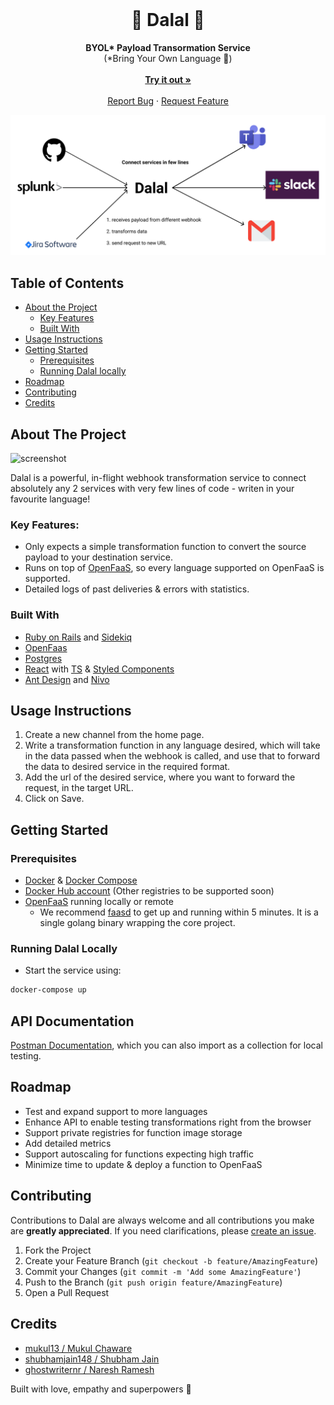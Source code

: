 <!-- PROJECT LOGO -->
<br />
<div align="center">
  <h1>🦹 Dalal 🦹</h1>

  <p align="center">
    <b>BYOL* Payload Transormation Service</b>
    <br/>
    (*Bring Your Own Language 👻)
    <br /><br />
    <a href="https://master.d2r6jsqlksznst.amplifyapp.com/"><strong>Try it out »</strong></a>
    <br /><br />
    <a href="https://github.com/ghostwriternr/dalal/issues">Report Bug</a>
    ·
    <a href="https://github.com/ghostwriternr/dalal/issues">Request Feature</a>
  </p>
  <img src="logo.png" alt="diagram"/>
</div>

<!-- TABLE OF CONTENTS -->

## Table of Contents

- [About the Project](#about-the-project)
  - [Key Features](#key-features)
  - [Built With](#built-with)
- [Usage Instructions](#usage-instructions)
- [Getting Started](#getting-started)
  - [Prerequisites](#prerequisites)
  - [Running Dalal locally](#running-dalal-locally)
- [Roadmap](#roadmap)
- [Contributing](#contributing)
- [Credits](#credits)

## About The Project

![screenshot](https://user-images.githubusercontent.com/10023615/93024898-4e815180-f617-11ea-8fef-e1ca4c9ec442.png)

Dalal is a powerful, in-flight webhook transformation service to connect absolutely any 2 services with very few lines of code - writen in your favourite language!

### Key Features:

- Only expects a simple transformation function to convert the source payload to your destination service.
- Runs on top of [OpenFaaS](https://www.openfaas.com/), so every language supported on OpenFaaS is supported.
- Detailed logs of past deliveries & errors with statistics.

### Built With

- [Ruby on Rails](https://rubyonrails.org/) and [Sidekiq](https://github.com/mperham/sidekiq)
- [OpenFaas](https://www.openfaas.com/)
- [Postgres](https://www.postgresql.org/)
- [React](https://reactjs.org/) with [TS](https://www.typescriptlang.org/) & [Styled Components](https://styled-components.com/)
- [Ant Design](https://ant.design/docs/react/introduce) and [Nivo](https://nivo.rocks/)

## Usage Instructions

1. Create a new channel from the home page.
2. Write a transformation function in any language desired, which will take in the data passed when the webhook is called, and use that to forward the data to desired service in the required format.
3. Add the url of the desired service, where you want to forward the request, in the target URL.
4. Click on Save.

## Getting Started

### Prerequisites

- [Docker](https://docs.docker.com/get-docker/) & [Docker Compose](https://docs.docker.com/compose/install/)
- [Docker Hub account](https://hub.docker.com/) (Other registries to be supported soon)
- [OpenFaaS](https://github.com/openfaas/faas) running locally or remote
  - We recommend [faasd](https://github.com/openfaas/faasd) to get up and running within 5 minutes. It is a single golang binary wrapping the core project.

### Running Dalal Locally

- Start the service using:

```sh
docker-compose up
```

## API Documentation

[Postman Documentation](https://documenter.getpostman.com/view/3355451/TVK5eMcp#100481c4-4ab5-4d57-87e3-c64c58b676fe), which you can also import as a collection for local testing.

## Roadmap

- Test and expand support to more languages
- Enhance API to enable testing transformations right from the browser
- Support private registries for function image storage
- Add detailed metrics
- Support autoscaling for functions expecting high traffic
- Minimize time to update & deploy a function to OpenFaaS

<!-- CONTRIBUTING -->

## Contributing

Contributions to Dalal are always welcome and all contributions you make are **greatly appreciated**. If you need clarifications, please [create an issue](https://github.com/ghostwriternr/dalal/issues/new).

1. Fork the Project
2. Create your Feature Branch (`git checkout -b feature/AmazingFeature`)
3. Commit your Changes (`git commit -m 'Add some AmazingFeature'`)
4. Push to the Branch (`git push origin feature/AmazingFeature`)
5. Open a Pull Request

## Credits

- [mukul13 / Mukul Chaware](https://github.com/mukul13)
- [shubhamjain148 / Shubham Jain](https://github.com/shubhamjain148)
- [ghostwriternr / Naresh Ramesh](https://github.com/ghostwriternr)

Built with love, empathy and superpowers 🌺
